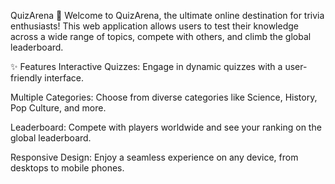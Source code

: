 QuizArena 🧠
Welcome to QuizArena, the ultimate online destination for trivia enthusiasts! This web application allows users to test their knowledge across a wide range of topics, compete with others, and climb the global leaderboard.

✨ Features
Interactive Quizzes: Engage in dynamic quizzes with a user-friendly interface.

Multiple Categories: Choose from diverse categories like Science, History, Pop Culture, and more.

Leaderboard: Compete with players worldwide and see your ranking on the global leaderboard.

Responsive Design: Enjoy a seamless experience on any device, from desktops to mobile phones.
